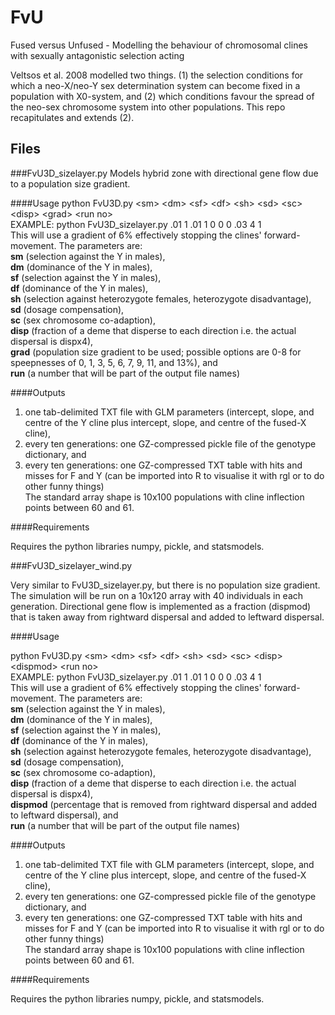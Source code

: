

# FvU
Fused versus Unfused - Modelling the behaviour of chromosomal clines with sexually antagonistic selection acting

Veltsos et al. 2008 modelled two things. (1) the selection conditions for which a neo-X/neo-Y sex determination system can become fixed in a population with X0-system, and (2) which conditions favour the spread of the neo-sex chromosome system into other populations. This repo recapitulates and extends (2).


## Files

###FvU3D_sizelayer.py
Models hybrid zone with directional gene flow due to a population size gradient.

####Usage
python FvU3D.py \<sm\> \<dm\> \<sf\> \<df\> \<sh\> \<sd\> \<sc\> \<disp\> \<grad\> \<run no\>  
EXAMPLE: python FvU3D_sizelayer.py .01 1 .01 1 0 0 0 .03 4 1  
This will use a gradient of 6% effectively stopping the clines' forward-movement.
The parameters are:  
**sm** (selection against the Y in males),  
**dm** (dominance of the Y in males),  
**sf** (selection against the Y in males),  
**df** (dominance of the Y in males),  
**sh** (selection against heterozygote females, heterozygote disadvantage),  
**sd** (dosage compensation),  
**sc** (sex chromosome co-adaption),  
**disp** (fraction of a deme that disperse to each direction i.e. the actual dispersal is dispx4),  
**grad** (population size gradient to be used; possible options are 0-8 for	speepnesses of 0, 1, 3, 5, 6, 7, 9, 11, and 13%), and  
**run** (a number that will be part of the output file names)

####Outputs
1. one tab-delimited TXT file with GLM parameters (intercept, slope, and centre of the Y cline plus intercept, slope, and centre of the fused-X cline),  
2. every ten generations: one GZ-compressed pickle file of the genotype dictionary, and   
3. every ten generations: one GZ-compressed TXT table with hits and misses for F and Y (can be imported into R to visualise it with rgl or to do other funny things)  
The standard array shape is 10x100 populations with cline inflection points between 60 and 61.  

####Requirements
 
Requires the python libraries numpy, pickle, and statsmodels.

###FvU3D_sizelayer_wind.py

Very similar to FvU3D_sizelayer.py, but there is no population size gradient. The simulation will be run on a 10x120 array with 40 individuals in each generation. Directional gene flow is implemented as a fraction (dispmod) that is taken away from rightward dispersal and added to leftward dispersal.

####Usage

python FvU3D.py \<sm\> \<dm\> \<sf\> \<df\> \<sh\> \<sd\> \<sc\> \<disp\> \<dispmod\> \<run no\>  
EXAMPLE: python FvU3D_sizelayer.py .01 1 .01 1 0 0 0 .03 4 1  
This will use a gradient of 6% effectively stopping the clines' forward-movement.
The parameters are:  
**sm** (selection against the Y in males),  
**dm** (dominance of the Y in males),  
**sf** (selection against the Y in males),  
**df** (dominance of the Y in males),  
**sh** (selection against heterozygote females, heterozygote disadvantage),  
**sd** (dosage compensation),  
**sc** (sex chromosome co-adaption),  
**disp** (fraction of a deme that disperse to each direction i.e. the actual dispersal is dispx4),  
**dispmod** (percentage that is removed from rightward dispersal and added to leftward dispersal), and  
**run** (a number that will be part of the output file names)

####Outputs
1. one tab-delimited TXT file with GLM parameters (intercept, slope, and centre of the Y cline plus intercept, slope, and centre of the fused-X cline),  
2. every ten generations: one GZ-compressed pickle file of the genotype dictionary, and   
3. every ten generations: one GZ-compressed TXT table with hits and misses for F and Y (can be imported into R to visualise it with rgl or to do other funny things)  
The standard array shape is 10x100 populations with cline inflection points between 60 and 61.  

####Requirements
 
Requires the python libraries numpy, pickle, and statsmodels.
